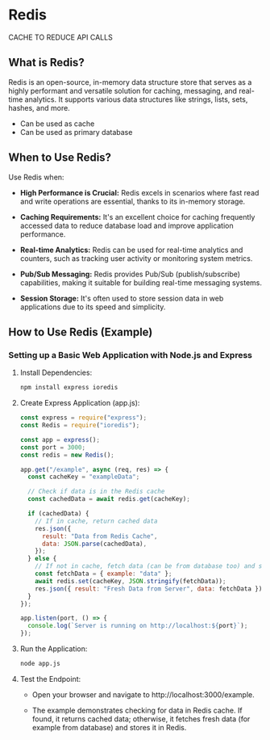 # Redis

CACHE TO REDUCE API CALLS

## What is Redis?

Redis is an open-source, in-memory data structure store that serves as a highly performant and versatile solution for caching, messaging, and real-time analytics. It supports various data structures like strings, lists, sets, hashes, and more.

- Can be used as cache
- Can be used as primary database

## When to Use Redis?

Use Redis when:

- **High Performance is Crucial:** Redis excels in scenarios where fast read and write operations are essential, thanks to its in-memory storage.

- **Caching Requirements:** It's an excellent choice for caching frequently accessed data to reduce database load and improve application performance.

- **Real-time Analytics:** Redis can be used for real-time analytics and counters, such as tracking user activity or monitoring system metrics.

- **Pub/Sub Messaging:** Redis provides Pub/Sub (publish/subscribe) capabilities, making it suitable for building real-time messaging systems.

- **Session Storage:** It's often used to store session data in web applications due to its speed and simplicity.

## How to Use Redis (Example)

### Setting up a Basic Web Application with Node.js and Express

1. Install Dependencies:

   ```bash
   npm install express ioredis
   ```

2. Create Express Application (app.js):

   ```javascript
   const express = require("express");
   const Redis = require("ioredis");

   const app = express();
   const port = 3000;
   const redis = new Redis();

   app.get("/example", async (req, res) => {
     const cacheKey = "exampleData";

     // Check if data is in the Redis cache
     const cachedData = await redis.get(cacheKey);

     if (cachedData) {
       // If in cache, return cached data
       res.json({
         result: "Data from Redis Cache",
         data: JSON.parse(cachedData),
       });
     } else {
       // If not in cache, fetch data (can be from database too) and store in Redis
       const fetchData = { example: "data" };
       await redis.set(cacheKey, JSON.stringify(fetchData));
       res.json({ result: "Fresh Data from Server", data: fetchData });
     }
   });

   app.listen(port, () => {
     console.log(`Server is running on http://localhost:${port}`);
   });
   ```

3. Run the Application:

   ```bash
   node app.js
   ```

4. Test the Endpoint:

   - Open your browser and navigate to http://localhost:3000/example.

   - The example demonstrates checking for data in Redis cache. If found, it returns cached data; otherwise, it fetches fresh data (for example from database) and stores it in Redis.
